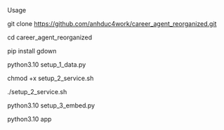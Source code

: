 Usage

git clone https://github.com/anhduc4work/career_agent_reorganized.git

cd career_agent_reorganized

pip install gdown

python3.10 setup_1_data.py

chmod +x setup_2_service.sh

./setup_2_service.sh

python3.10 setup_3_embed.py

python3.10 app